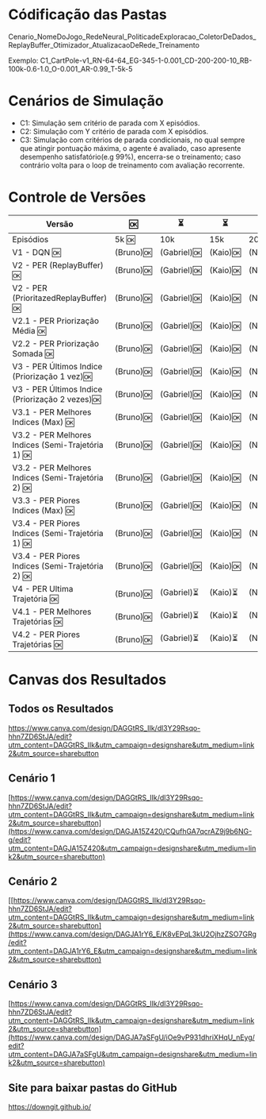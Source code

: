 # Códificação das Pastas
Cenario_NomeDoJogo_RedeNeural_PoliticadeExploracao_ColetorDeDados_ReplayBuffer_Otimizador_AtualizacaoDeRede_Treinamento

Exemplo: C1_CartPole-v1_RN-64-64_EG-345-1-0.001_CD-200-200-10_RB-100k-0.6-1.0_O-0.001_AR-0.99_T-5k-5

# Cenários de Simulação
* C1: Simulação sem critério de parada com X episódios.
* C2: Simulação com Y critério de parada com X episódios.
* C3: Simulação com critérios de parada condicionais, no qual sempre que atingir pontuação máxima, o agente é avaliado, caso apresente desempenho satisfatório(e.g 99%), encerra-se o treinamento; caso contrário volta para o loop de treinamento com avaliação recorrente.

# Controle de Versões 
| Versão | 🆗 |⏳|⏳|⏳|
|--------|-------------|-----|-----|-----|
| Episódios                                             | 5k 🆗 |         10k |     15k |       20k          |
|V1 - DQN 🆗|                                          (Bruno)🆗| (Gabriel)🆗|(Kaio)🆗|(Nicolas)🆗|
|V2 - PER (ReplayBuffer) 🆗   |                        (Bruno)🆗| (Gabriel)🆗|(Kaio)🆗|(Nicolas)🆗|
|V2 - PER (PrioritazedReplayBuffer) 🆗   |             (Bruno)🆗| (Gabriel)🆗|(Kaio)🆗|(Nicolas)🆗|
|V2.1 - PER Priorização Média  🆗  |                   (Bruno)🆗| (Gabriel)🆗|(Kaio)🆗|(Nicolas)🆗|
|V2.2 - PER Priorização Somada  🆗  |                  (Bruno)🆗| (Gabriel)🆗|(Kaio)🆗|(Nicolas)🆗|
|V3 - PER Últimos Indice (Priorização 1 vez)🆗 |       (Bruno)🆗| (Gabriel)🆗|(Kaio)🆗|(Nicolas)🆗|
|V3 - PER Últimos Indice (Priorização 2 vezes)🆗 |     (Bruno)🆗| (Gabriel)🆗|(Kaio)🆗|(Nicolas)🆗|
|V3.1 - PER Melhores Indices (Max)  🆗  |              (Bruno)🆗| (Gabriel)🆗|(Kaio)🆗|(Nicolas)🆗|
|V3.2 - PER Melhores Indices (Semi-Trajetória 1)  🆗  |(Bruno)🆗| (Gabriel)🆗|(Kaio)🆗|(Nicolas)🆗|
|V3.2 - PER Melhores Indices (Semi-Trajetória 2)  🆗  |(Bruno)🆗| (Gabriel)🆗|(Kaio)🆗|(Nicolas)🆗|
|V3.3 - PER Piores Indices (Max)  🆗  |                (Bruno)🆗| (Gabriel)🆗|(Kaio)🆗|(Nicolas)🆗|
|V3.4 - PER Piores Indices (Semi-Trajetória 1)  🆗  |  (Bruno)🆗| (Gabriel)🆗|(Kaio)🆗|(Nicolas)🆗|
|V3.4 - PER Piores Indices (Semi-Trajetória 2)  🆗  |  (Bruno)🆗| (Gabriel)🆗|(Kaio)🆗|(Nicolas)🆗|
|V4 - PER Ultima Trajetória 🆗  |                       (Bruno)🆗| (Gabriel)⏳|(Kaio)⏳|(Nicolas)⏳|
|V4.1 - PER Melhores Trajetórias 🆗   |                 (Bruno)🆗| (Gabriel)⏳|(Kaio)⏳|(Nicolas)⏳|
|V4.2 - PER Piores Trajetórias 🆗 |                     (Bruno)🆗| (Gabriel)⏳|(Kaio)⏳|(Nicolas)⏳|

# Canvas dos Resultados
## Todos os Resultados
https://www.canva.com/design/DAGGtRS_IIk/dl3Y29Rsqo-hhn7ZD6StJA/edit?utm_content=DAGGtRS_IIk&utm_campaign=designshare&utm_medium=link2&utm_source=sharebutton
## Cenário 1
[https://www.canva.com/design/DAGGtRS_IIk/dl3Y29Rsqo-hhn7ZD6StJA/edit?utm_content=DAGGtRS_IIk&utm_campaign=designshare&utm_medium=link2&utm_source=sharebutton](https://www.canva.com/design/DAGJA15Z420/CQufhGA7qcrAZ9j9b6NG-g/edit?utm_content=DAGJA15Z420&utm_campaign=designshare&utm_medium=link2&utm_source=sharebutton)
## Cenário 2
[[https://www.canva.com/design/DAGGtRS_IIk/dl3Y29Rsqo-hhn7ZD6StJA/edit?utm_content=DAGGtRS_IIk&utm_campaign=designshare&utm_medium=link2&utm_source=sharebutton](https://www.canva.com/design/DAGJA1rY6_E/K8vEPqL3kU2OjhzZSO7GRg/edit?utm_content=DAGJA1rY6_E&utm_campaign=designshare&utm_medium=link2&utm_source=sharebutton)
## Cenário 3
[https://www.canva.com/design/DAGGtRS_IIk/dl3Y29Rsqo-hhn7ZD6StJA/edit?utm_content=DAGGtRS_IIk&utm_campaign=designshare&utm_medium=link2&utm_source=sharebutton](https://www.canva.com/design/DAGJA7aSFgU/iOe9vP931dhriXHqU_nEyg/edit?utm_content=DAGJA7aSFgU&utm_campaign=designshare&utm_medium=link2&utm_source=sharebutton)
## Site para baixar pastas do GitHub
https://downgit.github.io/
